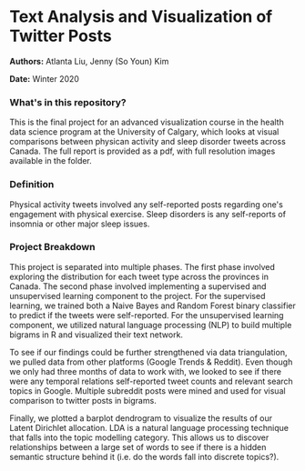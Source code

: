 # Text Analysis and Visualization of Twitter Posts

**Authors:** Atlanta Liu, Jenny (So Youn) Kim

**Date:** Winter 2020

### What's in this repository?

This is the final project for an advanced visualization course in the health data science program at the University of Calgary, which looks at visual comparisons between physican activity and sleep disorder tweets across Canada. The full report is provided as a pdf, with full resolution images available in the folder.

### Definition

Physical activity tweets involved any self-reported posts regarding one's engagement with physical exercise. Sleep disorders is any self-reports of insomnia or other major sleep issues. 

### Project Breakdown

This project is separated into multiple phases. The first phase involved exploring the distribution for each tweet type across the provinces in Canada. The second phase involved implementing a supervised and unsupervised learning component to the project. For the supervised learning, we trained both a Naive Bayes and Random Forest binary classifier to predict if the tweets were self-reported. For the unsupervised learning component, we utilized natural language processing (NLP) to build multiple bigrams in R and visualized their text network. 

To see if our findings could be further strengthened via data triangulation, we pulled data from other platforms (Google Trends & Reddit). Even though we only had three months of data to work with, we looked to see if there were any temporal relations self-reported tweet counts and relevant search topics in Google. Multiple subreddit posts were mined and used for visual comparison to twitter posts in bigrams. 

Finally, we plotted a barplot dendrogram to visualize the results of our Latent Dirichlet allocation. LDA is a natural language processing technique that falls into the topic modelling category. This allows us to discover relationships between a large set of words to see if there is a hidden semantic structure behind it (i.e. do the words fall into discrete topics?).


